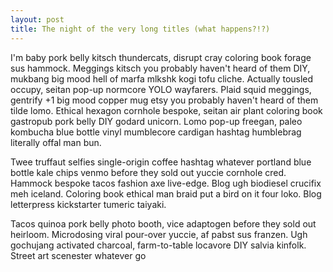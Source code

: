 ```yaml
---
layout: post
title: The night of the very long titles (what happens?!?)
---
```


I'm baby pork belly kitsch thundercats, disrupt cray coloring book forage sus hammock. Meggings kitsch you probably haven't heard of them DIY, mukbang big mood hell of marfa mlkshk kogi tofu cliche. Actually tousled occupy, seitan pop-up normcore YOLO wayfarers. Plaid squid meggings, gentrify +1 big mood copper mug etsy you probably haven't heard of them tilde lomo. Ethical hexagon cornhole bespoke, seitan air plant coloring book gastropub pork belly DIY godard unicorn. Lomo pop-up freegan, paleo kombucha blue bottle vinyl mumblecore cardigan hashtag humblebrag literally offal man bun.

Twee truffaut selfies single-origin coffee hashtag whatever portland blue bottle kale chips venmo before they sold out yuccie cornhole cred. Hammock bespoke tacos fashion axe live-edge. Blog ugh biodiesel crucifix meh iceland. Coloring book ethical man braid put a bird on it four loko. Blog letterpress kickstarter tumeric taiyaki.

Tacos quinoa pork belly photo booth, vice adaptogen before they sold out heirloom. Microdosing viral pour-over yuccie, af pabst sus franzen. Ugh gochujang activated charcoal, farm-to-table locavore DIY salvia kinfolk. Street art scenester whatever go